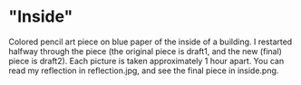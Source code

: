 # "Inside"

Colored pencil art piece on blue paper of the inside of a building. I restarted halfway through the piece (the original piece is draft1, and the new (final) piece is draft2). Each picture is taken approximately 1 hour apart. You can read my reflection in reflection.jpg, and see the final piece in inside.png.
